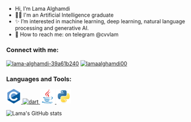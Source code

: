 - Hi, I’m Lama Alghamdi
- 👨‍💻 I'm an Artificial Intelligence graduate
- ✨ I’m interested in machine learning, deep learning, natural language processing and generative AI.
- 💬 How to reach me: on telegram @cvvlam

<h3 align="left">Connect with me:</h3>
<p align="left">
<a href="https://linkedin.com/in/lama-alghamdi-39a61b240" target="blank"><img align="center" src="https://raw.githubusercontent.com/rahuldkjain/github-profile-readme-generator/master/src/images/icons/Social/linked-in-alt.svg" alt="lama-alghamdi-39a61b240" height="30" width="40" /></a>
<a href="https://kaggle.com/lamaalghamdi00" target="blank"><img align="center" src="https://raw.githubusercontent.com/rahuldkjain/github-profile-readme-generator/master/src/images/icons/Social/kaggle.svg" alt="lamaalghamdi00" height="30" width="40" /></a>
</p>

<h3 align="left">Languages and Tools:</h3>
<p align="left"> <a href="https://www.cprogramming.com/" target="_blank" rel="noreferrer"> <img src="https://raw.githubusercontent.com/devicons/devicon/master/icons/c/c-original.svg" alt="c" width="40" height="40"/> </a> <a href="https://dart.dev" target="_blank" rel="noreferrer"> <img src="https://www.vectorlogo.zone/logos/dartlang/dartlang-icon.svg" alt="dart" width="40" height="40"/> </a> <a href="https://www.java.com" target="_blank" rel="noreferrer"> <img src="https://raw.githubusercontent.com/devicons/devicon/master/icons/java/java-original.svg" alt="java" width="40" height="40"/> </a> <a href="https://www.python.org" target="_blank" rel="noreferrer"> <img src="https://raw.githubusercontent.com/devicons/devicon/master/icons/python/python-original.svg" alt="python" width="40" height="40"/> </a> </p>

![Lama's GitHub stats](https://github-readme-stats.vercel.app/api?username=lamaalgh00&theme=tokyonight&show_icons=true)

